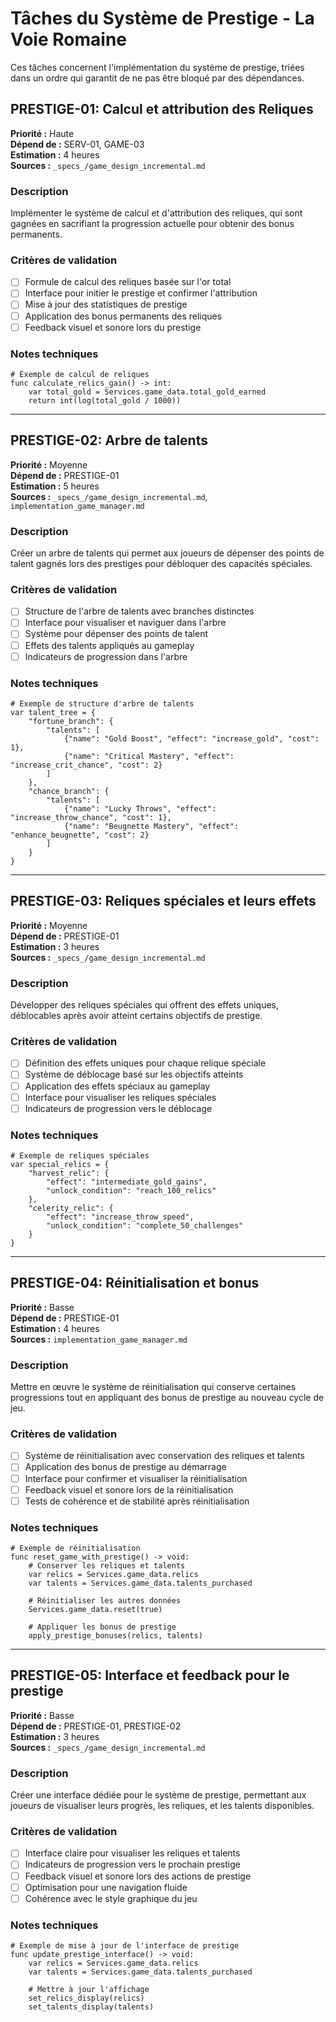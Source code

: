 # Tâches du Système de Prestige - La Voie Romaine

Ces tâches concernent l'implémentation du système de prestige, triées dans un ordre qui garantit de ne pas être bloqué par des dépendances.

## PRESTIGE-01: Calcul et attribution des Reliques

**Priorité :** Haute  
**Dépend de :** SERV-01, GAME-03  
**Estimation :** 4 heures  
**Sources :** `_specs_/game_design_incremental.md`

### Description
Implémenter le système de calcul et d'attribution des reliques, qui sont gagnées en sacrifiant la progression actuelle pour obtenir des bonus permanents.

### Critères de validation
- [ ] Formule de calcul des reliques basée sur l'or total
- [ ] Interface pour initier le prestige et confirmer l'attribution
- [ ] Mise à jour des statistiques de prestige
- [ ] Application des bonus permanents des reliques
- [ ] Feedback visuel et sonore lors du prestige

### Notes techniques
```gdscript
# Exemple de calcul de reliques
func calculate_relics_gain() -> int:
    var total_gold = Services.game_data.total_gold_earned
    return int(log(total_gold / 1000))
```

---

## PRESTIGE-02: Arbre de talents

**Priorité :** Moyenne  
**Dépend de :** PRESTIGE-01  
**Estimation :** 5 heures  
**Sources :** `_specs_/game_design_incremental.md`, `implementation_game_manager.md`

### Description
Créer un arbre de talents qui permet aux joueurs de dépenser des points de talent gagnés lors des prestiges pour débloquer des capacités spéciales.

### Critères de validation
- [ ] Structure de l'arbre de talents avec branches distinctes
- [ ] Interface pour visualiser et naviguer dans l'arbre
- [ ] Système pour dépenser des points de talent
- [ ] Effets des talents appliqués au gameplay
- [ ] Indicateurs de progression dans l'arbre

### Notes techniques
```gdscript
# Exemple de structure d'arbre de talents
var talent_tree = {
    "fortune_branch": {
        "talents": [
            {"name": "Gold Boost", "effect": "increase_gold", "cost": 1},
            {"name": "Critical Mastery", "effect": "increase_crit_chance", "cost": 2}
        ]
    },
    "chance_branch": {
        "talents": [
            {"name": "Lucky Throws", "effect": "increase_throw_chance", "cost": 1},
            {"name": "Beugnette Mastery", "effect": "enhance_beugnette", "cost": 2}
        ]
    }
}
```

---

## PRESTIGE-03: Reliques spéciales et leurs effets

**Priorité :** Moyenne  
**Dépend de :** PRESTIGE-01  
**Estimation :** 3 heures  
**Sources :** `_specs_/game_design_incremental.md`

### Description
Développer des reliques spéciales qui offrent des effets uniques, déblocables après avoir atteint certains objectifs de prestige.

### Critères de validation
- [ ] Définition des effets uniques pour chaque relique spéciale
- [ ] Système de déblocage basé sur les objectifs atteints
- [ ] Application des effets spéciaux au gameplay
- [ ] Interface pour visualiser les reliques spéciales
- [ ] Indicateurs de progression vers le déblocage

### Notes techniques
```gdscript
# Exemple de reliques spéciales
var special_relics = {
    "harvest_relic": {
        "effect": "intermediate_gold_gains",
        "unlock_condition": "reach_100_relics"
    },
    "celerity_relic": {
        "effect": "increase_throw_speed",
        "unlock_condition": "complete_50_challenges"
    }
}
```

---

## PRESTIGE-04: Réinitialisation et bonus

**Priorité :** Basse  
**Dépend de :** PRESTIGE-01  
**Estimation :** 4 heures  
**Sources :** `implementation_game_manager.md`

### Description
Mettre en œuvre le système de réinitialisation qui conserve certaines progressions tout en appliquant des bonus de prestige au nouveau cycle de jeu.

### Critères de validation
- [ ] Système de réinitialisation avec conservation des reliques et talents
- [ ] Application des bonus de prestige au démarrage
- [ ] Interface pour confirmer et visualiser la réinitialisation
- [ ] Feedback visuel et sonore lors de la réinitialisation
- [ ] Tests de cohérence et de stabilité après réinitialisation

### Notes techniques
```gdscript
# Exemple de réinitialisation
func reset_game_with_prestige() -> void:
    # Conserver les reliques et talents
    var relics = Services.game_data.relics
    var talents = Services.game_data.talents_purchased
    
    # Réinitialiser les autres données
    Services.game_data.reset(true)
    
    # Appliquer les bonus de prestige
    apply_prestige_bonuses(relics, talents)
```

---

## PRESTIGE-05: Interface et feedback pour le prestige

**Priorité :** Basse  
**Dépend de :** PRESTIGE-01, PRESTIGE-02  
**Estimation :** 3 heures  
**Sources :** `_specs_/game_design_incremental.md`

### Description
Créer une interface dédiée pour le système de prestige, permettant aux joueurs de visualiser leurs progrès, les reliques, et les talents disponibles.

### Critères de validation
- [ ] Interface claire pour visualiser les reliques et talents
- [ ] Indicateurs de progression vers le prochain prestige
- [ ] Feedback visuel et sonore lors des actions de prestige
- [ ] Optimisation pour une navigation fluide
- [ ] Cohérence avec le style graphique du jeu

### Notes techniques
```gdscript
# Exemple de mise à jour de l'interface de prestige
func update_prestige_interface() -> void:
    var relics = Services.game_data.relics
    var talents = Services.game_data.talents_purchased
    
    # Mettre à jour l'affichage
    set_relics_display(relics)
    set_talents_display(talents)
```
